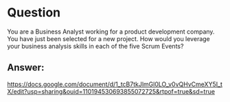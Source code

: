 
# Question

You are a Business Analyst working for a product development company. You have just been selected for a new project. How would you leverage your business analysis skills in each of the five Scrum Events?

## Answer:

https://docs.google.com/document/d/1_tcB7tkJlmGl0LO_v0vQHvCmeXY5I_tX/edit?usp=sharing&ouid=110194530693855072725&rtpof=true&sd=true

